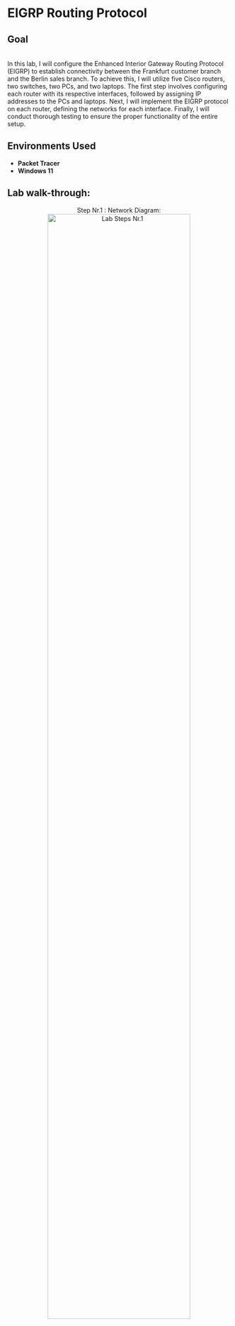 <h1>EIGRP Routing Protocol</h1>

<h2>Goal</h2>
<br />In this lab, I will configure the Enhanced Interior Gateway Routing Protocol (EIGRP) to establish connectivity between the Frankfurt customer branch and the Berlin sales branch. To achieve this, I will utilize five Cisco routers, two switches, two PCs, and two laptops. The first step involves configuring each router with its respective interfaces, followed by assigning IP addresses to the PCs and laptops. Next, I will implement the EIGRP protocol on each router, defining the networks for each interface. Finally, I will conduct thorough testing to ensure the proper functionality of the entire setup. 
<br />


<h2>Environments Used </h2>

- <b>Packet Tracer</b> 
- <b>Windows 11</b>

<h2>Lab walk-through:</h2>

<p align="center">
Step Nr.1 : Network Diagram: <br/>
<img src="https://i.imgur.com/SHFm9Ml.png" height="80%" width="80%" alt="Lab Steps Nr.1"/>
<br />



</p>

<!--
 ```diff
- text in red
+ text in green
! text in orange
# text in gray
@@ text in purple (and bold)@@
```
--!>
